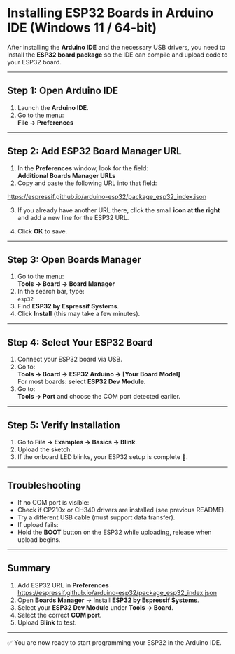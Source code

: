 # Installing ESP32 Boards in Arduino IDE (Windows 11 / 64-bit)

After installing the **Arduino IDE** and the necessary USB drivers, you need to install the **ESP32 board package** so the IDE can compile and upload code to your ESP32 board.

---

## Step 1: Open Arduino IDE

1. Launch the **Arduino IDE**.
2. Go to the menu:  
   **File → Preferences**

---

## Step 2: Add ESP32 Board Manager URL

1. In the **Preferences** window, look for the field:  
   **Additional Boards Manager URLs**
2. Copy and paste the following URL into that field:

https://espressif.github.io/arduino-esp32/package_esp32_index.json


3. If you already have another URL there, click the small **icon at the right** and add a new line for the ESP32 URL.

4. Click **OK** to save.

---

## Step 3: Open Boards Manager

1. Go to the menu:  
**Tools → Board → Board Manager**
2. In the search bar, type:  
`esp32`
3. Find **ESP32 by Espressif Systems**.
4. Click **Install** (this may take a few minutes).

---

## Step 4: Select Your ESP32 Board

1. Connect your ESP32 board via USB.
2. Go to:  
**Tools → Board → ESP32 Arduino → [Your Board Model]**  
For most boards: select **ESP32 Dev Module**.
3. Go to:  
**Tools → Port** and choose the COM port detected earlier.

---

## Step 5: Verify Installation

1. Go to **File → Examples → Basics → Blink**.
2. Upload the sketch.
3. If the onboard LED blinks, your ESP32 setup is complete 🎉.

---

## Troubleshooting

- If no COM port is visible:
- Check if CP210x or CH340 drivers are installed (see previous README).
- Try a different USB cable (must support data transfer).
- If upload fails:
- Hold the **BOOT** button on the ESP32 while uploading, release when upload begins.

---

## Summary

1. Add ESP32 URL in **Preferences**  
https://espressif.github.io/arduino-esp32/package_esp32_index.json
2. Open **Boards Manager** → Install **ESP32 by Espressif Systems**.
3. Select your **ESP32 Dev Module** under **Tools → Board**.
4. Select the correct **COM port**.
5. Upload **Blink** to test.

---

✅ You are now ready to start programming your ESP32 in the Arduino IDE.

